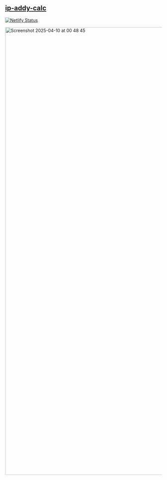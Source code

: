 ## <a href="https://ip-addy-calc.netlify.app">ip-addy-calc</a></hr>

[![Netlify Status](https://api.netlify.com/api/v1/badges/944112d6-7895-4893-866c-7532587f9c8f/deploy-status)](https://app.netlify.com/sites/ip-addy-calc/deploys)

<img width="1440" alt="Screenshot 2025-04-10 at 00 48 45" src="https://github.com/user-attachments/assets/06ea22d9-d755-4733-9553-5e706c08e17b" />
